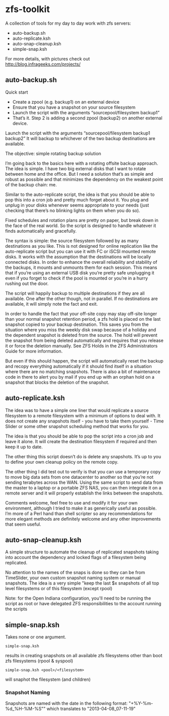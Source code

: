 zfs-toolkit
===============

A collection of tools for my day to day work with zfs servers:

- auto-backup.sh
- auto-replicate.ksh
- auto-snap-cleanup.ksh
- simple-snap.ksh

For more details, with pictures check out http://blog.infrageeks.com/projects/

## auto-backup.sh ##

Quick start

- Create a zpool (e.g. backup1) on an external device
- Ensure that you have a snapshot on your source filesystem
- Launch the script with the arguments “sourcepool/filesystem backup1”
- That’s it. Step 2 is adding a second zpool (backup2) on another external device.

Launch the script with the arguments “sourcepool/filesystem backup1 backup2” It will backup to whichever of the two backup destinations are available.

The objective: simple rotating backup solution

I’m going back to the basics here with a rotating offsite backup approach. The idea is simple. I have two big external disks that I want to rotate between home and the office. But I need a solution that’s as simple and robust as possible and that minimizes the dependency on the weakest point of the backup chain: me.

Similar to the auto-replicate script, the idea is that you should be able to pop this into a cron job and pretty much forget about it. You plug and unplug in your disks whenever seems appropriate to your needs (just checking that there’s no blinking lights on them when you do so).

Fixed schedules and rotation plans are pretty on paper, but break down in the face of the real world. So the script is designed to handle whatever it finds automatically and gracefully.

The syntax is simple: the source filesystem followed by as many destinations as you like. This is not designed for online replication like the auto-replicate script but you can use it with FC or iSCSI mounted remote disks. It works with the assumption that the destinations will be locally connected disks. In order to enhance the overall reliability and stability of the backups, it mounts and unmounts them for each session. This means that if you’re using an external USB disk you’re pretty safe unplugging it even if you forget to check if the pool is mounted or you’re in a hurry rushing out the door.

The script will happily backup to multiple destinations if they are all available. One after the other though, not in parallel. If no destinations are available, it will simply note the fact and exit.

In order to handle the fact that your off-site copy may stay off-site longer than your normal snapshot retention period, a zfs hold is placed on the last snapshot copied to your backup destination. This saves you from the situation where you miss the weekly disk swap because of a holiday and the dependent snapshot is deleted from the source. The hold will prevent the snapshot from being deleted automatically and requires that you release it or force the deletion manually. See ZFS Holds in the ZFS Administrators Guide for more information.

But even if this should happen, the script will automatically reset the backup and recopy everything automatically if it should find itself in a situation where there are no matching snapshots. There is also a bit of maintenance code in there to alert you by mail if you end up with an orphan hold on a snapshot that blocks the deletion of the snapshot.

## auto-replicate.ksh ##

The idea was to have a simple one liner that would replicate a source filesystem to a remote filesystem with a minimum of options to deal with. It does not create any snapshots itself - you have to take them yourself - Time Slider or some other snapshot scheduling method that works for you.

The idea is that you should be able to pop the script into a cron job and leave it alone. It will create the destination filesystem if required and then keep it up to date.

The other thing this script doesn’t do is delete any snapshots. It’s up to you to define your own cleanup policy on the remote copy.

The other thing I did test out to verify is that you can use a temporary copy to move big data sets from one datacenter to another so that you’re not sending terabytes across the WAN. Using the same script to send data from the master to a laptop or a portable ZFS NAS, you can then integrate it on a remote server and it will properly establish the links between the snapshots.

Comments welcome, feel free to use and modify it for your own environment, although I tried to make it as generically useful as possible. I’m more of a Perl hand than shell scripter so any recommendations for more elegant methods are definitely welcome and any other improvements that seem useful.

## auto-snap-cleanup.ksh ##

A simple structure to automate the cleanup of replicated snapshots taking into account the dependency and locked flags of a filesystem being replicated.

No attention to the names of the snaps is done so they can be from TimeSlider, your own custom snapshot naming system or manual snapshots.  The idea is a very simple "keep the last $x snapshots of all top level filesystems or of this filesystem (except rpool)

Note: for the Open Indiana configuration, you'll need to be running the script as root or have delegated ZFS responsibilities to the account running the scripts


## simple-snap.ksh ##

Takes none or one argument.

	simple-snap.ksh 

results in creating snapshots on all available zfs filesystems other than boot zfs filesystems (rpool & syspool)

	simple-snap.ksh <pool>/<filesystem>

will snaphot the filesystem (and children)

### Snapshot Naming ###

Snapshots are named with the date in the following format:
"+%Y-%m-%d_%H-%M-%S"" which translates to "2013-04-08_07-11-19"

